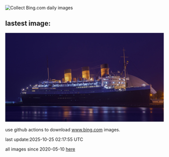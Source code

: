 ![Collect Bing.com daily images](https://github.com/counter2015/bing-daily-images/workflows/Collect%20Bing.com%20daily%20images/badge.svg)
## lastest image:
![](images/img.jpg)

use github actions to download www.bing.com images.

last update:2025-10-25 02:17:55 UTC

all images since 2020-05-10 [here](https://github.com/counter2015/bing-daily-images/tree/master/images) 
